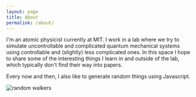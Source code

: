 ```yaml
---
layout: page
title: About
permalink: /about/
---
```


I'm an atomic physicist currently at MIT. I work in a lab where we try to simulate uncontrollable and complicated quantum mechanical systems using controllable and (slightly) less complicated ones. In this space I hope to share some of the interesting things I learn in and outside of the lab, which typically don't find their way into papers. 

Every now and then, I also like to generate random things using Javascript.

![random walkers](../assets/images/random-walkers.png)